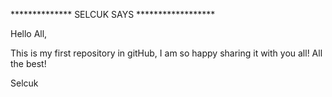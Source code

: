 
**************   SELCUK SAYS  ******************

Hello All,

This is my first repository in gitHub, I am so happy sharing it with you all!
All the best!

Selcuk

